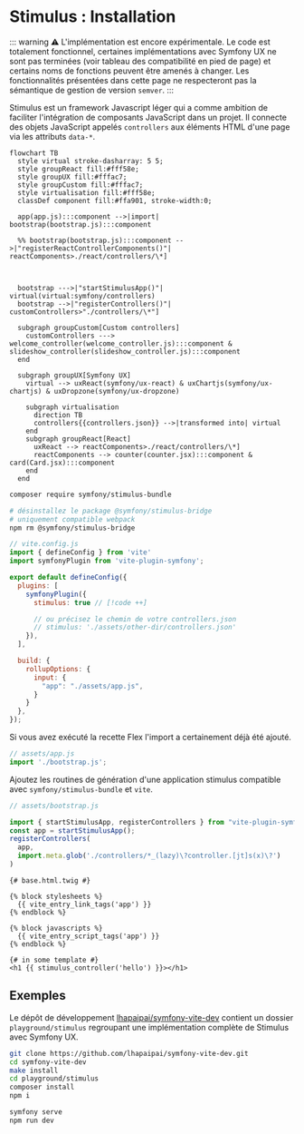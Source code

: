 # Stimulus : Installation

::: warning
⚠️ L'implémentation est encore expérimentale. Le code est totalement fonctionnel, certaines implémentations avec Symfony UX ne sont pas terminées (voir tableau des compatibilité en pied de page) et certains noms de fonctions peuvent être amenés à changer. Les fonctionnalités présentées dans cette page ne respecteront pas la sémantique de gestion de version `semver`.
:::

Stimulus est un framework Javascript léger qui a comme ambition de faciliter l'intégration de composants JavaScript dans un projet. Il connecte des objets JavaScript appelés `controllers` aux éléments HTML d'une page via les attributs `data-*`.

```mermaid
flowchart TB
  style virtual stroke-dasharray: 5 5;
  style groupReact fill:#fff58e;
  style groupUX fill:#fffac7;
  style groupCustom fill:#fffac7;
  style virtualisation fill:#fff58e;
  classDef component fill:#ffa901, stroke-width:0;

  app(app.js):::component -->|import| bootstrap(bootstrap.js):::component

  %% bootstrap(bootstrap.js):::component -->|"registerReactControllerComponents()"| reactComponents>./react/controllers/\*]



  bootstrap --->|"startStimulusApp()"| virtual(virtual:symfony/controllers)
  bootstrap -->|"registerControllers()"| customControllers>"./controllers/\*"]

  subgraph groupCustom[Custom controllers]
    customControllers ---> welcome_controller(welcome_controller.js):::component & slideshow_controller(slideshow_controller.js):::component
  end

  subgraph groupUX[Symfony UX]
    virtual --> uxReact(symfony/ux-react) & uxChartjs(symfony/ux-chartjs) & uxDropzone(symfony/ux-dropzone)

    subgraph virtualisation
      direction TB
      controllers{{controllers.json}} -->|transformed into| virtual
    end
    subgraph groupReact[React]
      uxReact --> reactComponents>./react/controllers/\*]
      reactComponents --> counter(counter.jsx):::component & card(Card.jsx):::component
    end
  end
```

```bash
composer require symfony/stimulus-bundle

# désinstallez le package @symfony/stimulus-bridge
# uniquement compatible webpack
npm rm @symfony/stimulus-bridge
```

```js
// vite.config.js
import { defineConfig } from 'vite'
import symfonyPlugin from 'vite-plugin-symfony';

export default defineConfig({
  plugins: [
    symfonyPlugin({
      stimulus: true // [!code ++]

      // ou précisez le chemin de votre controllers.json
      // stimulus: './assets/other-dir/controllers.json'
    }),
  ],

  build: {
    rollupOptions: {
      input: {
        "app": "./assets/app.js",
      }
    }
  },
});
```

Si vous avez exécuté la recette Flex l'import a certainement déjà été ajouté.

```js
// assets/app.js
import './bootstrap.js';
```

Ajoutez les routines de génération d'une application stimulus compatible avec `symfony/stimulus-bundle` et `vite`.

```js
// assets/bootstrap.js

import { startStimulusApp, registerControllers } from "vite-plugin-symfony/stimulus/helpers"
const app = startStimulusApp();
registerControllers(
  app,
  import.meta.glob('./controllers/*_(lazy)\?controller.[jt]s(x)\?')
)
```
```twig
{# base.html.twig #}

{% block stylesheets %}
  {{ vite_entry_link_tags('app') }}
{% endblock %}

{% block javascripts %}
  {{ vite_entry_script_tags('app') }}
{% endblock %}
```
```twig
{# in some template #}
<h1 {{ stimulus_controller('hello') }}></h1>
```

## Exemples

Le dépôt de développement [lhapaipai/symfony-vite-dev](https://github.com/lhapaipai/symfony-vite-dev) contient un dossier `playground/stimulus` regroupant une implémentation complète de Stimulus avec Symfony UX.


```bash
git clone https://github.com/lhapaipai/symfony-vite-dev.git
cd symfony-vite-dev
make install
cd playground/stimulus
composer install
npm i

symfony serve
npm run dev
```
